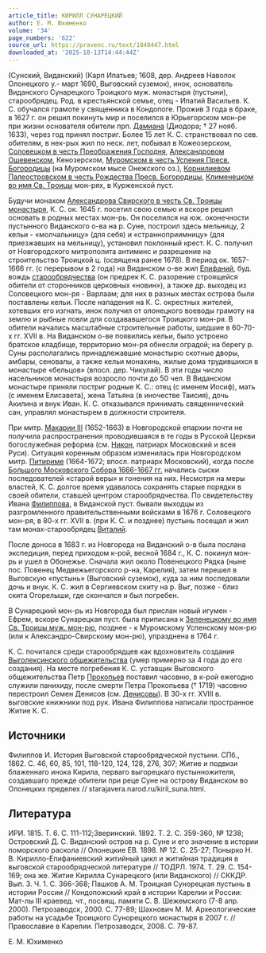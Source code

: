 ```yaml
---
article_title: КИРИЛЛ СУНАРЕЦКИЙ
author: Е. М. Юхименко
volume: '34'
page_numbers: '622'
source_url: https://pravenc.ru/text/1840447.html
downloaded_at: '2025-10-13T14:44:44Z'
---
```


(Сунский, Виданский) (Карп Ипатьев; 1608, дер. Андреев Наволок Олонецкого у.- март 1690, Выговский суземок), инок, основатель Виданского Сунарецкого Троицкого муж. монастыря (пустыни), старообрядец. Род. в крестьянской семье, отец - Ипатий Васильев. К. С. обучался грамоте у священника в Кондопоге. Прожив 3 года в браке, в 1627 г. он решил покинуть мир и поселился в Юрьегорском мон-ре при жизни основателя обители прп. [Дамиана](https://pravenc.ru/text/Дамиан.html) (Диодора; † 27 нояб. 1633), через год принял постриг. Более 15 лет К. С. странствовал по сев. обителям, в нек-рых жил по неск. лет, побывал в Кожеозерском, [Соловецком в честь Преображения Господня](<https://pravenc.ru/text/Соловецком в честь Преображения Господня.html>), [Александровом Ошевенском](<https://pravenc.ru/text/Александровом Ошевенском.html>), Кенозерском, [Муромском в честь Успения Пресв. Богородицы](<https://pravenc.ru/text/Муромском в честь Успения Пресв  Богородицы.html>) (на Муромском мысе Онежского оз.), [Корнилиевом Палеостровском в честь Рождества Пресв. Богородицы](<https://pravenc.ru/text/Корнилиевом Палеостровском в честь Рождества Пресв  Богородицы.html>), [Клименецком во имя Св. Троицы](<https://pravenc.ru/text/Клименецком во имя Св  Троицы.html>) мон-рях, в Курженской пуст.

Будучи монахом [Александрова Свирского в честь Св. Троицы монастыря](<https://pravenc.ru/text/Александрова Свирского в честь Св  Троицы монастыря.html>), К. С. ок. 1645 г. посетил свою семью и вскоре решил основать в родных местах мон-рь. Он поселился на юж. оконечности пустынного Виданского о-ва на р. Суне, построил здесь мельницу, 2 кельи - «молчальницу» (для себя) и «странноприимницу» (для приезжавших на мельницу), установил поклонный крест. К. С. получил от Новгородского митрополита антиминс и разрешение на строительство Троицкой ц. (освящена ранее 1678). В период ок. 1657-1666 гг. (с перерывом в 2 года) на Виданском о-ве жил [Епифаний](https://pravenc.ru/text/Епифаний.html), буд. вождь [старообрядчества](https://pravenc.ru/text/старообрядчество.html) (он предрек К. С. разорение строящейся обители от сторонников церковных «новин»), а также др. выходец из Соловецкого мон-ря - Варлаам; для них в разных местах острова были поставлены кельи. После нападения на К. С. окрестных жителей, хотевших его изгнать, инок получил от олонецкого воеводы грамоту на землю и рыбные ловли для создававшегося Троицкого мон-ря. В обители начались масштабные строительные работы, шедшие в 60-70-х гг. XVII в. На Виданском о-ве появились кельи, было устроено братское кладбище, территорию мон-ря обнесли оградой; на берегу р. Суны располагались принадлежавшие монастырю скотные дворы, амбары, сеновалы, а также кельи монахинь, жилые дома трудившихся в монастыре «бельцов» (впосл. дер. Чикулай). В эти годы число насельников монастыря возросло почти до 50 чел. В Виданском монастыре приняли постриг родные К. С.: отец (с именем Иосиф), мать (с именем Елисавета), жена Татьяна (в иночестве Таисия), дочь Акилина и внук Иван. К. С. отказывался принимать священнический сан, управлял монастырем в должности строителя.

При митр. [Макарии III](<https://pravenc.ru/text/Макарии III.html>) (1652-1663) в Новгородской епархии почти не получила распространения проводившаяся в те годы в Русской Церкви богослужебная реформа (см. [Никон](https://pravenc.ru/text/Никон.html), патриарх Московский и всея Руси). Ситуация коренным образом изменилась при Новгородском митр. [Питириме](https://pravenc.ru/text/Питириме.html) (1664-1672; впосл. патриарх Московский), когда после [Большого Московского Собора 1666-1667 гг.](<https://pravenc.ru/text/Большого Московского Собора 1666-1667 гг .html>) начались сыски последователей «старой веры» и гонения на них. Несмотря на меры властей, К. С. долгое время удавалось сохранять старые порядки в своей обители, ставшей центром старообрядчества. По свидетельству Ивана [Филиппова](https://pravenc.ru/text/Филиппова.html), в Виданской пуст. бывали выходцы из разгромленного правительственными войсками в 1676 г. Соловецкого мон-ря, в 80-х гг. XVII в. (при К. С. и позднее) пустынь посещал и жил там монах-старообрядец [Виталий](https://pravenc.ru/text/Виталий.html).

После доноса в 1683 г. из Новгорода на Виданский о-в была послана экспедиция, перед приходом к-рой, весной 1684 г., К. С. покинул мон-рь и ушел в Обонежье. Сначала жил около Повенецкого Рядка (ныне пос. Повенец Медвежьегорского р-на, Карелия), затем перешел в Выговскую «пустынь» (Выговский суземок), куда за ним последовали дочь и внук. К. С. жил в Сергиевском скиту на р. Выг, позже - близ скита Огорелыши, где скончался и был погребен.

В Сунарецкий мон-рь из Новгорода был прислан новый игумен - Ефрем, вскоре Сунарецкая пуст. была приписана к [Зеленецкому во имя Св. Троицы муж. мон-рю](<https://pravenc.ru/text/Зеленецкому во имя Св  Троицы муж  мон-рю.html>), позднее - к Муромскому Успенскому мон-рю (или к Александро-Свирскому мон-рю), упразднена в 1764 г.

К. С. почитался среди старообрядцев как вдохновитель создания [Выголексинского общежительства](<https://pravenc.ru/text/Выголексинское общежительство.html>) (умер примерно за 4 года до его создания). На месте погребения К. С. уставщик Выговского общежительства Петр [Прокопьев](https://pravenc.ru/text/Прокопьев.html) поставил часовню, в к-рой ежегодно служили панихиду, после смерти Петра Прокопьева († 1719) часовню перестроил Семен Денисов (см. [Денисовы](https://pravenc.ru/text/Денисовы.html)). В 30-х гг. XVIII в. выговские книжники под рук. Ивана Филиппова написали пространное Житие К. С.

## Источники

Филиппов И. История Выговской старообрядческой пустыни. СПб., 1862. С. 46, 60, 85, 101, 118-120, 124, 128, 276, 307; Житие и подвизи блаженнаго инока Кирила, перваго выгорецкаго пустынножителя, создавшаго прежде обители при реце Суне на острову Виданском во Олонецких пределех // starajavera.narod.ru/kiril\_suna.html.

## Литература

ИРИ. 1815. Т. 6. С. 111-112;Зверинский. 1892. Т. 2. С. 359-360, № 1238; Островский Д. С. Виданский остров на р. Суне и его значение в истории поморского раскола // Олонецкие ЕВ. 1898. № 12. С. 25-27; Понырко Н. В. Кирилло-Епифаниевский житийный цикл и житийная традиция в выговской старообрядческой литературе // ТОДРЛ. 1974. Т. 29. С. 154-169; она же. Житие Кирилла Сунарецкого (или Виданского) // СККДР. Вып. 3. Ч. 1. С. 366-368; Пашков А. М. Троицкая Сунорецкая пустынь в истории России // Кондопожский край в истории Карелии и России: Мат-лы III краевед. чт., посвящ. памяти С. В. Шежемского (7-8 апр. 2000). Петрозаводск, 2000. С. 77-89; Шахнович М. М. Археологические работы на усадьбе Троицкого Сунорецкого монастыря в 2007 г. // Православие в Карелии. Петрозаводск, 2008. С. 79-87.

Е. М. Юхименко
